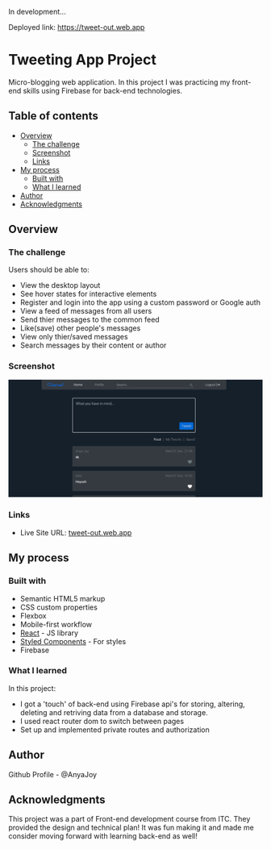In development...

Deployed link: https://tweet-out.web.app

# Tweeting App Project

Micro-blogging web application. In this project I was practicing my front-end skills using Firebase for back-end technologies.

## Table of contents

- [Overview](#overview)
  - [The challenge](#the-challenge)
  - [Screenshot](#screenshot)
  - [Links](#links)
- [My process](#my-process)
  - [Built with](#built-with)
  - [What I learned](#what-i-learned)
- [Author](#author)
- [Acknowledgments](#acknowledgments)

## Overview

### The challenge

Users should be able to:

- View the desktop layout
- See hover states for interactive elements
- Register and login into the app using a custom password or Google auth
- View a feed of messages from all users
- Send thier messages to the common feed
- Like(save) other people's messages
- View only thier/saved messages
- Search messages by their content or author

### Screenshot

![](./Screenshot_app.png)

### Links

- Live Site URL: [tweet-out.web.app](https://tweet-out.web.app)

## My process

### Built with

- Semantic HTML5 markup
- CSS custom properties
- Flexbox
- Mobile-first workflow
- [React](https://reactjs.org/) - JS library
- [Styled Components](https://styled-components.com/) - For styles
- Firebase

### What I learned
In this project:
- I got a 'touch' of back-end using Firebase api's for storing, altering, deleting and retriving data from a database and storage.
- I used react router dom to switch between pages
- Set up and implemented private routes and authorization

## Author

Github Profile - @AnyaJoy

## Acknowledgments

This project was a part of Front-end development course from ITC. They provided the design and technical plan! It was fun making it and made me consider moving forward with learning back-end as well!

